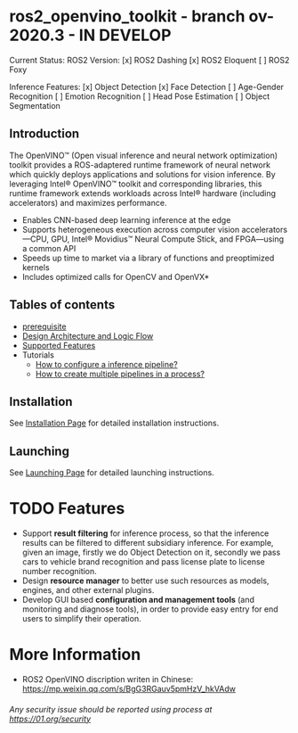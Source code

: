 # ros2_openvino_toolkit - branch ov-2020.3 - IN DEVELOP

Current Status:
ROS2 Version:
[x] ROS2 Dashing
[x] ROS2 Eloquent
[ ] ROS2 Foxy

Inference Features:
[x] Object Detection
[x] Face Detection
[ ] Age-Gender Recognition
[ ] Emotion Recognition
[ ] Head Pose Estimation
[ ] Object Segmentation

## Introduction
The OpenVINO™ (Open visual inference and neural network optimization) toolkit provides a ROS-adaptered runtime framework of neural network which quickly deploys applications and solutions for vision inference. By leveraging Intel® OpenVINO™ toolkit and corresponding libraries, this runtime framework extends  workloads across Intel® hardware (including accelerators) and maximizes performance.
* Enables CNN-based deep learning inference at the edge
* Supports heterogeneous execution across computer vision accelerators—CPU, GPU, Intel® Movidius™ Neural Compute Stick, and FPGA—using a common API
* Speeds up time to market via a library of functions and preoptimized kernels
* Includes optimized calls for OpenCV and OpenVX*

## Tables of contents
* [prerequisite](https://github.com/intel/ros2_openvino_toolkit/blob/devel/doc/tables_of_contents/prerequisite.md)
* [Design Architecture and Logic Flow](https://github.com/intel/ros2_openvino_toolkit/blob/devel/doc/tables_of_contents/Design_Architecture_and_logic_flow.md)
* [Supported Features](https://github.com/intel/ros2_openvino_toolkit/blob/devel/doc/tables_of_contents/supported_features/Supported_features.md)
* Tutorials
  - [How to configure a inference pipeline?](https://github.com/intel/ros2_openvino_toolkit/blob/devel/doc/tables_of_contents/tutorials/configuration_file_customization.md)
  - [How to create multiple pipelines in a process?](https://github.com/intel/ros2_openvino_toolkit/blob/devel/doc/tables_of_contents/tutorials/Multiple_Pipelines.md)

## Installation
See [Installation Page](https://github.com/intel/ros2_openvino_toolkit/blob/devel/doc/installation/installation.md) for detailed installation instructions.

## Launching
See [Launching Page](https://github.com/intel/ros2_openvino_toolkit/blob/devel/doc/launching/launch.md) for detailed launching instructions.


# TODO Features
* Support **result filtering** for inference process, so that the inference results can be filtered to different subsidiary inference. For example, given an image, firstly we do Object Detection on it, secondly we pass cars to vehicle brand recognition and pass license plate to license number recognition.
* Design **resource manager** to better use such resources as models, engines, and other external plugins.
* Develop GUI based **configuration and management tools** (and monitoring and diagnose tools), in order to provide easy entry for end users to simplify their operation. 

# More Information
* ROS2 OpenVINO discription writen in Chinese: https://mp.weixin.qq.com/s/BgG3RGauv5pmHzV_hkVAdw 

###### *Any security issue should be reported using process at https://01.org/security*

